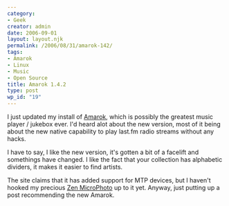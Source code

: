 ```yaml
---
category:
- Geek
creator: admin
date: 2006-09-01
layout: layout.njk
permalink: /2006/08/31/amarok-142/
tags:
- Amarok
- Linux
- Music
- Open Source
title: Amarok 1.4.2
type: post
wp_id: "19"
---
```

I just updated my install of [Amarok](http://amarok.kde.org/), which is possibly the greatest music player / jukebox ever.  I'd heard alot about the new version, most of it being about the new native capability to play last.fm radio streams without any hacks.

I have to say, I like the new version, it's gotten a bit of a facelift and somethings have changed.  I like the fact that your collection has alphabetic dividers, it makes it easier to find artists.

The site claims that it has added support for MTP devices, but I haven't hooked my precious [Zen MicroPhoto](http://www.creative.com/products/product.asp?category=213&subcategory=214&product=14107) up to it yet.  Anyway, just putting up a post recommending the new Amarok.
